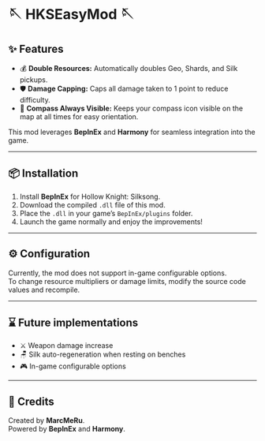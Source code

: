 # 🪡 HKSEasyMod 🪡

## ✨ Features

- 💰 **Double Resources:** Automatically doubles Geo, Shards, and Silk pickups.
- 🛡️ **Damage Capping:** Caps all damage taken to 1 point to reduce difficulty.
- 🧭 **Compass Always Visible:** Keeps your compass icon visible on the map at all times for easy orientation.

This mod leverages **BepInEx** and **Harmony** for seamless integration into the game.

---

## 📦 Installation

1. Install **BepInEx** for Hollow Knight: Silksong.
2. Download the compiled `.dll` file of this mod.
3. Place the `.dll` in your game’s `BepInEx/plugins` folder.
4. Launch the game normally and enjoy the improvements!

---

## ⚙️ Configuration

Currently, the mod does not support in-game configurable options.  
To change resource multipliers or damage limits, modify the source code values and recompile.

---

## ⌛ Future implementations

- ⚔️ Weapon damage increase
- 🪑 Silk auto-regeneration when resting on benches
- 🎮 In-game configurable options
  
---

## 🎉 Credits
Created by **MarcMeRu**.  
Powered by **BepInEx** and **Harmony**.
